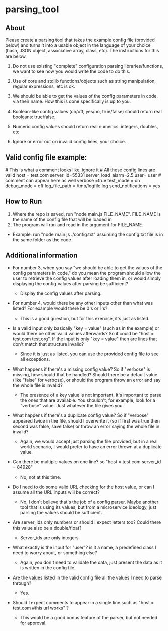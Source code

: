 # parsing_tool

## About
Please create a parsing tool that takes the example config file (provided below) and turns it into a usable object in the language of your choice (hash, JSON object, associative array, class, etc). The instructions for this are below.

1. Do not use existing "complete" configuration parsing libraries/functions, we want to see how you would write the code to do this.

2. Use of core and stdlib functions/objects such as string manipulation, regular expressions, etc is ok.

3. We should be able to get the values of the config parameters in code, via their name. How this is done specifically is up to you.

4. Boolean-like config values (on/off, yes/no, true/false) should return real booleans: true/false.

5. Numeric config values should return real numerics: integers, doubles, etc

6. Ignore or error out on invalid config lines, your choice.


## Valid config file example:
\# This is what a comment looks like, ignore it
\# All these config lines are valid
host = test.com
server_id=55331
server_load_alarm=2.5
user= user
\# comment can appear here as well
verbose =true
test_mode = on
debug_mode = off
log_file_path = /tmp/logfile.log
send_notifications = yes


## How to Run
1. Where the repo is saved, run "node main.js FILE_NAME". FILE_NAME is the name of the config file that will be loaded in
2. The program will run and read in the argument for FILE_NAME.

* Example: run "node main.js ./config.txt" assuming the config.txt file is in the same folder as the code

## Additional information
* For number 3, when you say "we should be able to get the values of the config parameters in code," do you mean the program should allow the user to retrieve the config values after loading them in, or would simply displaying the config values after parsing be sufficient?
    * Display the config values after parsing.

* For number 4, would there be any other inputs other than what was listed? For example would there be 0's or 1's?
    * This is a good question, but for this exercise, it's just as listed.

* Is a valid input only basically "key = value" (such as in the example) or would there be other valid values afterwards? So it could be "host = test.com test.org". If the input is only "key = value" then are lines that don't match that structure invalid?
    * Since it is just as listed, you can use the provided config file to see all exceptions.

* What happens if there's a missing config value? So if "verbose" is missing, how should that be handled? Should there be a default value (like "false" for verbose), or should the program throw an error and say the whole file is invalid?
    * The presence of a key value is not important. It's important to parse the ones that are available. You shouldn't, for example, look for a "verbose" value. Just whatever the file gives you.

* What happens if there's a duplicate config value? So if "verbose" appeared twice in the file, should I overwrite it (so if first was true then second was false, save false) or throw an error saying the whole file in invalid?
    * Again, we would accept just parsing the file provided, but in a real world scenario, I would prefer to have an error thrown at a duplicate value.

* Can there be multiple values on one line? so "host = test.com server_id = 84928"
    * No, not at this time.

* Do I need to do some valid URL checking for the host value, or can I assume all the URL inputs will be correct?
    * No, I don't believe that's the job of a config parser. Maybe another tool that is using its values, but from a microservice ideology, just parsing the values should be sufficient.

* Are server_ids only numbers or should I expect letters too? Could there this value also be a double/float?
    * Server_ids are only integers.

* What exactly is the input for "user"? is it a name, a predefined class I need to worry about, or something else?
    * Again, you don't need to validate the data, just present the data as it is written in the config file.

* Are the values listed in the valid config file all the values I need to parse through?
    * Yes.

* Should I expect comments to appear in a single line such as "host = test.com #this url works" ?
    * This would be a good bonus feature of the parser, but not needed for approval.
